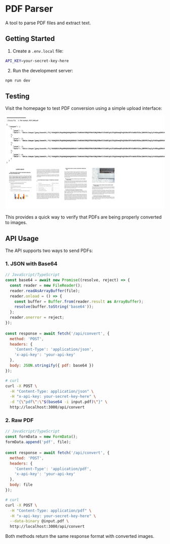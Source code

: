 # PDF Parser

A tool to parse PDF files and extract text.

## Getting Started

1. Create a `.env.local` file:
```bash
API_KEY=your-secret-key-here
```

2. Run the development server:
```bash
npm run dev
```

## Testing

Visit the homepage to test PDF conversion using a simple upload interface:

![Screenshot of testing interface](screenshot.jpeg)

This provides a quick way to verify that PDFs are being properly converted to images.

## API Usage

The API supports two ways to send PDFs:

### 1. JSON with Base64
```javascript
// JavaScript/TypeScript
const base64 = await new Promise((resolve, reject) => {
  const reader = new FileReader();
  reader.readAsArrayBuffer(file);
  reader.onload = () => {
    const buffer = Buffer.from(reader.result as ArrayBuffer);
    resolve(buffer.toString('base64'));
  };
  reader.onerror = reject;
});

const response = await fetch('/api/convert', {
  method: 'POST',
  headers: {
    'Content-Type': 'application/json',
    'x-api-key': 'your-api-key'
  },
  body: JSON.stringify({ pdf: base64 })
});
```

```bash
# curl
curl -X POST \
  -H "Content-Type: application/json" \
  -H "x-api-key: your-secret-key-here" \
  -d "{\"pdf\":\"$(base64 -i input.pdf)\"}" \
  http://localhost:3000/api/convert
```

### 2. Raw PDF
```javascript
// JavaScript/TypeScript
const formData = new FormData();
formData.append('pdf', file);

const response = await fetch('/api/convert', {
  method: 'POST',
  headers: {
    'Content-Type': 'application/pdf',
    'x-api-key': 'your-api-key'
  },
  body: file
});
```

```bash
# curl
curl -X POST \
  -H "Content-Type: application/pdf" \
  -H "x-api-key: your-secret-key-here" \
  --data-binary @input.pdf \
  http://localhost:3000/api/convert
```

Both methods return the same response format with converted images.
